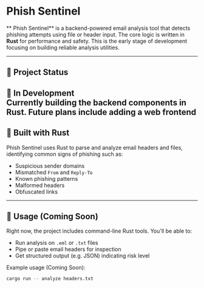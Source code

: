 # Phish Sentinel

** Phish Sentinel** is a backend-powered email analysis tool that detects phishing attempts using file or header input. The core logic is written in **Rust** for performance and safety. This is the early stage of development focusing on building reliable analysis utilities.

---

## 🚧 Project Status

🔧 **In Development**  
Currently building the backend components in Rust. Future plans include adding a web frontend
---

## 🦀 Built with Rust

Phish Sentinel uses Rust to parse and analyze email headers and files, identifying common signs of phishing such as:

- Suspicious sender domains
- Mismatched `From` and `Reply-To`
- Known phishing patterns
- Malformed headers
- Obfuscated links

---

## 🧪 Usage (Coming Soon)

Right now, the project includes command-line Rust tools. You'll be able to:

- Run analysis on `.eml` or `.txt` files
- Pipe or paste email headers for inspection
- Get structured output (e.g. JSON) indicating risk level

Example usage (Coming Soon):

```bash
cargo run -- analyze headers.txt
